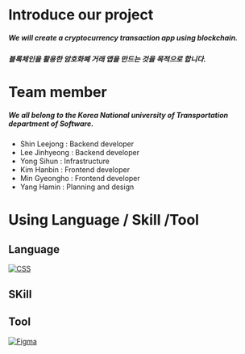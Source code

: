 Introduce our project
====
##### We will create a cryptocurrency transaction app using blockchain.
##### 블록체인을 활용한 암호화폐 거래 앱을 만드는 것을 목적으로 합니다.  

Team member 
====
##### We all belong to the Korea National university of Transportation department of Software.
- Shin Leejong : Backend developer
- Lee Jinhyeong : Backend developer
- Yong Sihun : Infrastructure
- Kim Hanbin : Frontend developer
- Min Gyeongho : Frontend developer
- Yang Hamin : Planning and design

Using Language / Skill /Tool
====
## Language 
[![CSS](https://img.shields.io/badge/CSS3-1572B6?style=flat-square&logo=CSS3&logoColor=white)]()
## SKill

## Tool
[![Figma](https://img.shields.io/badge/Figma-F24E1E?style=flat-square&logo=Figma&logoColor=white)]()
